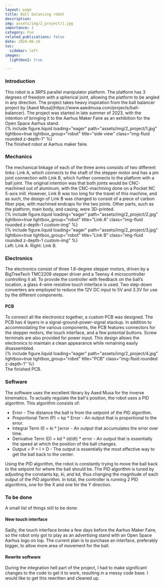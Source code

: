 ```yaml
---
layout: page
title: Ball balancing robot
description: 
img: assets/img/2_project/1.jpg
importance: 1
category: Fun
related_publications: false
date: 2024-06-16
toc:
  sidebar: left
images:
  lightbox2: true

---
```


<h3>Introduction</h3>
This robot is a 3RPS parallel manipulator platform. The platform has 3 degrees of freedom with a spherical joint, allowing the platform to be angled in any direction. The project takes heavy inspiration from the ball balancer project by [Aaed Musa](https://www.aaedmusa.com/projects/ball-balancer). The project was started in late summer of 2023, with the intention of bringing it to the Aarhus Maker Faire as an exhibition for the Open Space Aarhus stand.
<div class="row">
    <div class="col-sm mt-3 mt-md-0">
        {% include figure.liquid loading="eager" path="assets/img/2_project/1.jpg" lightbox=true lightbox_group="robot" title="side view" class="img-fluid rounded z-depth-1" %}
    </div>
</div>
<div class="caption">
    The finished robot at Aarhus maker faire.
</div>

<h3>Mechanics</h3>
The mechanical linkage of each of the three arms consists of two different links: Link A, which connects to the shaft of the stepper motor and has a pin joint connection with Link B, which further connects to the platform with a ball joint. The original intention was that both joints would be CNC-machined out of aluminum, with the CNC-machining done on a Pocket NC 5-axis mill. However, Link B was too long for the travel of this machine, and as such, the design of Link B was changed to consist of a piece of carbon fiber pipe, with machined endcaps for the two joints. Other parts, such as the platform, main body, and casing, were 3D-printed.
<div class="row">
    <div class="col-sm mt-3 mt-md-0">
        {% include figure.liquid loading="eager" path="assets/img/2_project/2.jpg" lightbox=true lightbox_group="robot" title="Link A" class="img-fluid rounded z-depth-1 custom-img" %}
    </div>
    <div class="col-sm mt-3 mt-md-0">
        {% include figure.liquid loading="eager" path="assets/img/2_project/3.jpg" lightbox=true lightbox_group="robot" title="Link B" class="img-fluid rounded z-depth-1 custom-img" %}
    </div>
</div>
<div class="caption">
    Left: Link A. Right: Link B.
</div>

<h3>Electronics</h3>
The electronics consist of three 1.8-degree stepper motors, driven by a BigTreeTech TMC2209 stepper driver and a Teensy 4 microcontroller controlling it all. To provide the controller with feedback on the ball’s location, a glass 4-wire resistive touch interface is used. Two step-down converters are employed to reduce the 12V DC input to 5V and 3.3V for use by the different components.
<h4>PCB</h4>
To connect all the electronics together, a custom PCB was designed. The PCB has 4 layers in a signal-ground-power-signal stackup. In addition to accommodating the various components, the PCB features connectors for the stepper motors, the touch interface, and a few potential buttons. Screw terminals are also provided for power input. This design allows the electronics to maintain a clean appearance while remaining easily disassembled.
<div class="row">
    <div class="col-sm mt-3 mt-md-0">
        {% include figure.liquid loading="eager" path="assets/img/2_project/4.jpg" lightbox=true lightbox_group="robot" title="PCB" class="img-fluid rounded z-depth-1" %}
    </div>
</div>
<div class="caption">
    The finished PCB.
</div>

<h3>Software</h3>
The software uses the excellent library by Aaed Musa for the inverse kinematics. To actually regulate the ball's position, the robot uses a PID algorithm. This algorithm consists of:

* Error - The distance the ball is from the setpoint of the PID algorithm.
* Proportional Term (P) = kp * Error - An output that is proportional to the error.
* Integral Term (I) = ki * ∫error - An output that accumulates the error over time.
* Derivative Term (D) = kd * (d/dt) * error - An output that is essentially the speed at which the position of the ball changes.
* Output = P + I + D - The output is essentially the most effective way to get the ball back to the center.

Using the PID algorithm, the robot is constantly trying to move the ball back to the setpoint for where the ball should be. The PID algorithm is tuned by adjusting the constants kp, ki, and kd, thus changing the magnitude of each output of the PID algorithm. In total, the controller is running 2 PID algorithms, one for the X and one for the Y direction.
<h3>To be done</h3>
A small list of things still to be done:

<h4>New touch interface</h4>
Sadly, the touch interface broke a few days before the Aarhus Maker Faire, so the robot only got to play as an advertising stand with an Open Space Aarhus logo on top. The current plan is to purchase an interface, preferably bigger, to allow more area of movement for the ball.

<h4>Rewrite software</h4>
During the integration hell part of the project, I had to make significant changes to the code to get it to work, resulting in a messy code base. I would like to get this rewritten and cleaned up.
